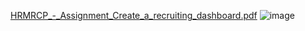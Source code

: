 [HRMRCP_-_Assignment_Create_a_recruiting_dashboard.pdf](https://github.com/user-attachments/files/16094592/HRMRCP_-_Assignment_Create_a_recruiting_dashboard.pdf)
![image](https://github.com/shijumat/RecruitingDashAIHR/assets/174685590/c67ecc3d-4a42-4fa4-9170-fae415d6e8dd)
